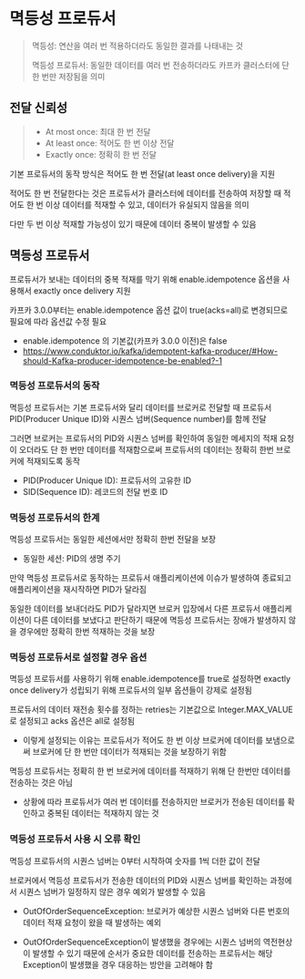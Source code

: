 # 멱등성 프로듀서 
> 멱등성: 연산을 여러 번 적용하더라도 동일한 결과를 나태내는 것
> 
> 멱등성 프로듀서: 동일한 데이터를 여러 번 전송하더라도 카프카 클러스터에 단 한 번만 저장됨을 의미

## 전달 신뢰성
> - At most once: 최대 한 번 전달
> - At least once: 적어도 한 번 이상 전달
> - Exactly once: 정확히 한 번 전달

기본 프로듀서의 동작 방식은 적어도 한 번 전달(at least once delivery)을 지원

적어도 한 번 전달한다는 것은 프로듀서가 클러스터에 데이터를 전송하여 저장할 때 적어도 한 번 이상 데이터를 적재할 수 있고, 데이터가 유실되지 않음을 의미

다만 두 번 이상 적재할 가능성이 있기 때문에 데이터 중복이 발생할 수 있음

## 멱등성 프로듀서
프로듀서가 보내는 데이터의 중복 적재를 막기 위해 enable.idempotence 옵션을 사용해서 exactly once delivery 지원

카프카 3.0.0부터는 enable.idempotence 옵션 값이 true(acks=all)로 변경되므로 필요에 따라 옵션값 수정 필요
- enable.idempotence 의 기본값(카프카 3.0.0 이전)은 false
- https://www.conduktor.io/kafka/idempotent-kafka-producer/#How-should-Kafka-producer-idempotence-be-enabled?-1


### 멱등성 프로듀서의 동작
멱등성 프로듀서는 기본 프로듀서와 달리 데이터를 브로커로 전달할 때 프로듀서 PID(Producer Unique ID)와 시퀀스 넘버(Sequence number)를 함께 전달

그러면 브로커는 프로듀서의 PID와 시퀀스 넘버를 확인하여 동일한 메세지의 적재 요청이 오더라도 단 한 번만 데이터를 적재함으로써 프로듀서의 데이터는 정확히 한번 브로커에 적재되도록 동작

- PID(Producer Unique ID): 프로듀서의 고유한 ID
- SID(Sequence ID): 레코드의 전달 번호 ID

### 멱등성 프로듀서의 한계
멱등성 프로듀서는 동일한 세션에서만 정확히 한번 전달을 보장
- 동일한 세션: PID의 생명 주기

만약 멱등성 프로듀서로 동작하는 프로듀서 애플리케이션에 이슈가 발생하여 종료되고 애플리케이션을 재시작하면 PID가 달라짐

동일한 데이터를 보내더라도 PID가 달라지면 브로커 입장에서 다른 프로듀서 애플리케이션이 다른 데이터를 보냈다고 판단하기 때문에 멱등성 프로듀서는 장애가 발생하지 않을 경우에만 정확히 한번 적재하는 것을 보장

### 멱등성 프로듀서로 설정할 경우 옵션
멱등성 프로듀서를 사용하기 위해 enable.idempotence를 true로 설정하면 exactly once delivery가 성립되기 위해 프로듀서의 일부 옵션들이 강제로 설정됨

프로듀서의 데이터 재전송 횟수를 정하는 retries는 기본값으로 Integer.MAX_VALUE로 설정되고 acks 옵션은 all로 설정됨
- 이렇게 설정되는 이유는 프로듀서가 적어도 한 번 이상 브로커에 데이터를 보냄으로써 브로커에 단 한 번만 데이터가 적재되는 것을 보장하기 위함

멱등성 프로듀서는 정확히 한 번 브로커에 데이터를 적재하기 위해 단 한번만 데이터를 전송하는 것은 아님
- 상황에 따라 프로듀서가 여러 번 데이터를 전송하지만 브로커가 전송된 데이터를 확인하고 중복된 데이터는 적재하지 않는 것

### 멱등성 프로듀서 사용 시 오류 확인
멱등성 프로듀서의 시퀀스 넘버는 0부터 시작하여 숫자를 1씩 더한 값이 전달

브로커에서 멱등성 프로듀서가 전송한 데이터의 PID와 시퀀스 넘버를 확인하는 과정에서 시퀀스 넘버가 일정하지 않은 경우 예외가 발생할 수 있음
- OutOfOrderSequenceException: 브로커가 예상한 시퀀스 넘버와 다른 번호의 데이터 적재 요청이 왔을 때 발생하는 예외

- OutOfOrderSequenceException이 발생했을 경우에는 시퀀스 넘버의 역전현상이 발생할 수 있기 때문에 순서가 중요한 데이터를 전송하는 프로듀서는 해당 Exception이 발생했을 경우 대응하는 방안을 고려해야 함